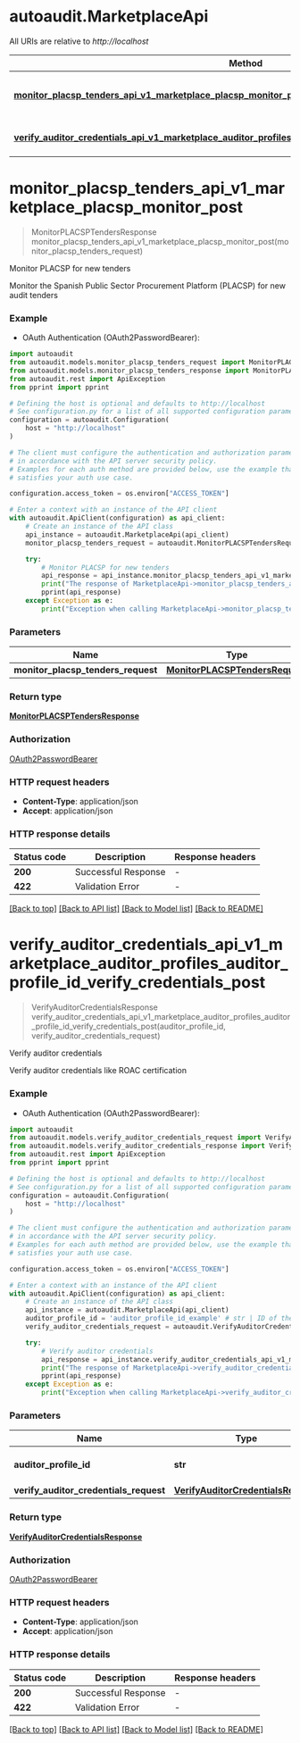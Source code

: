 # autoaudit.MarketplaceApi

All URIs are relative to *http://localhost*

Method | HTTP request | Description
------------- | ------------- | -------------
[**monitor_placsp_tenders_api_v1_marketplace_placsp_monitor_post**](MarketplaceApi.md#monitor_placsp_tenders_api_v1_marketplace_placsp_monitor_post) | **POST** /api/v1/marketplace/placsp/monitor | Monitor PLACSP for new tenders
[**verify_auditor_credentials_api_v1_marketplace_auditor_profiles_auditor_profile_id_verify_credentials_post**](MarketplaceApi.md#verify_auditor_credentials_api_v1_marketplace_auditor_profiles_auditor_profile_id_verify_credentials_post) | **POST** /api/v1/marketplace/auditor-profiles/{auditor_profile_id}/verify-credentials | Verify auditor credentials


# **monitor_placsp_tenders_api_v1_marketplace_placsp_monitor_post**
> MonitorPLACSPTendersResponse monitor_placsp_tenders_api_v1_marketplace_placsp_monitor_post(monitor_placsp_tenders_request)

Monitor PLACSP for new tenders

Monitor the Spanish Public Sector Procurement Platform (PLACSP) for new audit tenders

### Example

* OAuth Authentication (OAuth2PasswordBearer):

```python
import autoaudit
from autoaudit.models.monitor_placsp_tenders_request import MonitorPLACSPTendersRequest
from autoaudit.models.monitor_placsp_tenders_response import MonitorPLACSPTendersResponse
from autoaudit.rest import ApiException
from pprint import pprint

# Defining the host is optional and defaults to http://localhost
# See configuration.py for a list of all supported configuration parameters.
configuration = autoaudit.Configuration(
    host = "http://localhost"
)

# The client must configure the authentication and authorization parameters
# in accordance with the API server security policy.
# Examples for each auth method are provided below, use the example that
# satisfies your auth use case.

configuration.access_token = os.environ["ACCESS_TOKEN"]

# Enter a context with an instance of the API client
with autoaudit.ApiClient(configuration) as api_client:
    # Create an instance of the API class
    api_instance = autoaudit.MarketplaceApi(api_client)
    monitor_placsp_tenders_request = autoaudit.MonitorPLACSPTendersRequest() # MonitorPLACSPTendersRequest | 

    try:
        # Monitor PLACSP for new tenders
        api_response = api_instance.monitor_placsp_tenders_api_v1_marketplace_placsp_monitor_post(monitor_placsp_tenders_request)
        print("The response of MarketplaceApi->monitor_placsp_tenders_api_v1_marketplace_placsp_monitor_post:\n")
        pprint(api_response)
    except Exception as e:
        print("Exception when calling MarketplaceApi->monitor_placsp_tenders_api_v1_marketplace_placsp_monitor_post: %s\n" % e)
```



### Parameters


Name | Type | Description  | Notes
------------- | ------------- | ------------- | -------------
 **monitor_placsp_tenders_request** | [**MonitorPLACSPTendersRequest**](MonitorPLACSPTendersRequest.md)|  | 

### Return type

[**MonitorPLACSPTendersResponse**](MonitorPLACSPTendersResponse.md)

### Authorization

[OAuth2PasswordBearer](../README.md#OAuth2PasswordBearer)

### HTTP request headers

 - **Content-Type**: application/json
 - **Accept**: application/json

### HTTP response details

| Status code | Description | Response headers |
|-------------|-------------|------------------|
**200** | Successful Response |  -  |
**422** | Validation Error |  -  |

[[Back to top]](#) [[Back to API list]](../README.md#documentation-for-api-endpoints) [[Back to Model list]](../README.md#documentation-for-models) [[Back to README]](../README.md)

# **verify_auditor_credentials_api_v1_marketplace_auditor_profiles_auditor_profile_id_verify_credentials_post**
> VerifyAuditorCredentialsResponse verify_auditor_credentials_api_v1_marketplace_auditor_profiles_auditor_profile_id_verify_credentials_post(auditor_profile_id, verify_auditor_credentials_request)

Verify auditor credentials

Verify auditor credentials like ROAC certification

### Example

* OAuth Authentication (OAuth2PasswordBearer):

```python
import autoaudit
from autoaudit.models.verify_auditor_credentials_request import VerifyAuditorCredentialsRequest
from autoaudit.models.verify_auditor_credentials_response import VerifyAuditorCredentialsResponse
from autoaudit.rest import ApiException
from pprint import pprint

# Defining the host is optional and defaults to http://localhost
# See configuration.py for a list of all supported configuration parameters.
configuration = autoaudit.Configuration(
    host = "http://localhost"
)

# The client must configure the authentication and authorization parameters
# in accordance with the API server security policy.
# Examples for each auth method are provided below, use the example that
# satisfies your auth use case.

configuration.access_token = os.environ["ACCESS_TOKEN"]

# Enter a context with an instance of the API client
with autoaudit.ApiClient(configuration) as api_client:
    # Create an instance of the API class
    api_instance = autoaudit.MarketplaceApi(api_client)
    auditor_profile_id = 'auditor_profile_id_example' # str | ID of the auditor profile
    verify_auditor_credentials_request = autoaudit.VerifyAuditorCredentialsRequest() # VerifyAuditorCredentialsRequest | 

    try:
        # Verify auditor credentials
        api_response = api_instance.verify_auditor_credentials_api_v1_marketplace_auditor_profiles_auditor_profile_id_verify_credentials_post(auditor_profile_id, verify_auditor_credentials_request)
        print("The response of MarketplaceApi->verify_auditor_credentials_api_v1_marketplace_auditor_profiles_auditor_profile_id_verify_credentials_post:\n")
        pprint(api_response)
    except Exception as e:
        print("Exception when calling MarketplaceApi->verify_auditor_credentials_api_v1_marketplace_auditor_profiles_auditor_profile_id_verify_credentials_post: %s\n" % e)
```



### Parameters


Name | Type | Description  | Notes
------------- | ------------- | ------------- | -------------
 **auditor_profile_id** | **str**| ID of the auditor profile | 
 **verify_auditor_credentials_request** | [**VerifyAuditorCredentialsRequest**](VerifyAuditorCredentialsRequest.md)|  | 

### Return type

[**VerifyAuditorCredentialsResponse**](VerifyAuditorCredentialsResponse.md)

### Authorization

[OAuth2PasswordBearer](../README.md#OAuth2PasswordBearer)

### HTTP request headers

 - **Content-Type**: application/json
 - **Accept**: application/json

### HTTP response details

| Status code | Description | Response headers |
|-------------|-------------|------------------|
**200** | Successful Response |  -  |
**422** | Validation Error |  -  |

[[Back to top]](#) [[Back to API list]](../README.md#documentation-for-api-endpoints) [[Back to Model list]](../README.md#documentation-for-models) [[Back to README]](../README.md)

